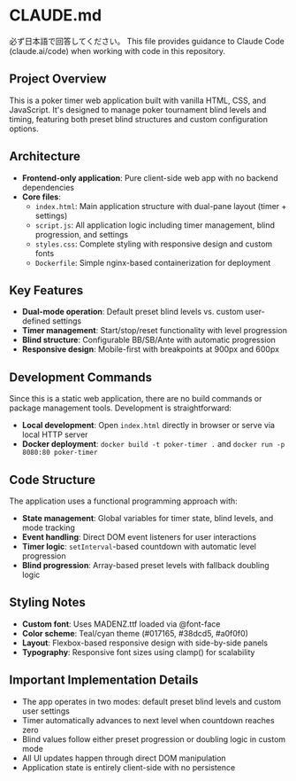 # CLAUDE.md
必ず日本語で回答してください。
This file provides guidance to Claude Code (claude.ai/code) when working with code in this repository.

## Project Overview

This is a poker timer web application built with vanilla HTML, CSS, and JavaScript. It's designed to manage poker tournament blind levels and timing, featuring both preset blind structures and custom configuration options.

## Architecture

- **Frontend-only application**: Pure client-side web app with no backend dependencies
- **Core files**:
  - `index.html`: Main application structure with dual-pane layout (timer + settings)
  - `script.js`: All application logic including timer management, blind progression, and settings
  - `styles.css`: Complete styling with responsive design and custom fonts
  - `Dockerfile`: Simple nginx-based containerization for deployment

## Key Features

- **Dual-mode operation**: Default preset blind levels vs. custom user-defined settings
- **Timer management**: Start/stop/reset functionality with level progression
- **Blind structure**: Configurable BB/SB/Ante with automatic progression
- **Responsive design**: Mobile-first with breakpoints at 900px and 600px

## Development Commands

Since this is a static web application, there are no build commands or package management tools. Development is straightforward:

- **Local development**: Open `index.html` directly in browser or serve via local HTTP server
- **Docker deployment**: `docker build -t poker-timer .` and `docker run -p 8080:80 poker-timer`

## Code Structure

The application uses a functional programming approach with:
- **State management**: Global variables for timer state, blind levels, and mode tracking
- **Event handling**: Direct DOM event listeners for user interactions
- **Timer logic**: `setInterval`-based countdown with automatic level progression
- **Blind progression**: Array-based preset levels with fallback doubling logic

## Styling Notes

- **Custom font**: Uses MADENZ.ttf loaded via @font-face
- **Color scheme**: Teal/cyan theme (#017165, #38dcd5, #a0f0f0)
- **Layout**: Flexbox-based responsive design with side-by-side panels
- **Typography**: Responsive font sizes using clamp() for scalability

## Important Implementation Details

- The app operates in two modes: default preset blind levels and custom user settings
- Timer automatically advances to next level when countdown reaches zero
- Blind values follow either preset progression or doubling logic in custom mode
- All UI updates happen through direct DOM manipulation
- Application state is entirely client-side with no persistence
